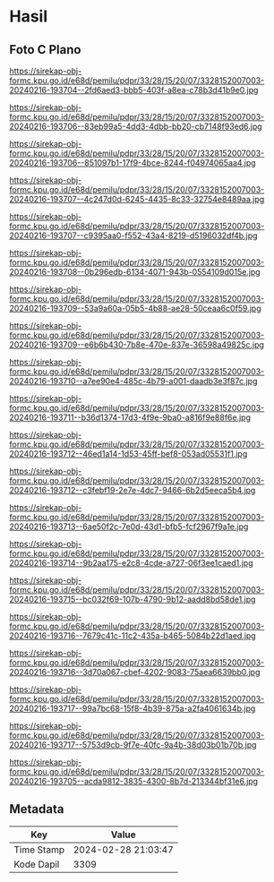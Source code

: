 # Hasil

## Foto C Plano

https://sirekap-obj-formc.kpu.go.id/e68d/pemilu/pdpr/33/28/15/20/07/3328152007003-20240216-193704--2fd6aed3-bbb5-403f-a8ea-c78b3d41b9e0.jpg

https://sirekap-obj-formc.kpu.go.id/e68d/pemilu/pdpr/33/28/15/20/07/3328152007003-20240216-193706--83eb99a5-4dd3-4dbb-bb20-cb7148f93ed6.jpg

https://sirekap-obj-formc.kpu.go.id/e68d/pemilu/pdpr/33/28/15/20/07/3328152007003-20240216-193706--851097b1-17f9-4bce-8244-f04974065aa4.jpg

https://sirekap-obj-formc.kpu.go.id/e68d/pemilu/pdpr/33/28/15/20/07/3328152007003-20240216-193707--4c247d0d-6245-4435-8c33-32754e8489aa.jpg

https://sirekap-obj-formc.kpu.go.id/e68d/pemilu/pdpr/33/28/15/20/07/3328152007003-20240216-193707--c9395aa0-f552-43a4-8219-d5196032df4b.jpg

https://sirekap-obj-formc.kpu.go.id/e68d/pemilu/pdpr/33/28/15/20/07/3328152007003-20240216-193708--0b296edb-6134-4071-943b-0554109d015e.jpg

https://sirekap-obj-formc.kpu.go.id/e68d/pemilu/pdpr/33/28/15/20/07/3328152007003-20240216-193709--53a9a60a-05b5-4b88-ae28-50ceaa6c0f59.jpg

https://sirekap-obj-formc.kpu.go.id/e68d/pemilu/pdpr/33/28/15/20/07/3328152007003-20240216-193709--e6b6b430-7b8e-470e-837e-36598a49825c.jpg

https://sirekap-obj-formc.kpu.go.id/e68d/pemilu/pdpr/33/28/15/20/07/3328152007003-20240216-193710--a7ee90e4-485c-4b79-a001-daadb3e3f87c.jpg

https://sirekap-obj-formc.kpu.go.id/e68d/pemilu/pdpr/33/28/15/20/07/3328152007003-20240216-193711--b36d1374-17d3-4f9e-9ba0-a816f9e88f6e.jpg

https://sirekap-obj-formc.kpu.go.id/e68d/pemilu/pdpr/33/28/15/20/07/3328152007003-20240216-193712--46ed1a14-1d53-45ff-bef8-053ad05531f1.jpg

https://sirekap-obj-formc.kpu.go.id/e68d/pemilu/pdpr/33/28/15/20/07/3328152007003-20240216-193712--c3febf19-2e7e-4dc7-9466-6b2d5eeca5b4.jpg

https://sirekap-obj-formc.kpu.go.id/e68d/pemilu/pdpr/33/28/15/20/07/3328152007003-20240216-193713--6ae50f2c-7e0d-43d1-bfb5-fcf2967f9a1e.jpg

https://sirekap-obj-formc.kpu.go.id/e68d/pemilu/pdpr/33/28/15/20/07/3328152007003-20240216-193714--9b2aa175-e2c8-4cde-a727-06f3ee1caed1.jpg

https://sirekap-obj-formc.kpu.go.id/e68d/pemilu/pdpr/33/28/15/20/07/3328152007003-20240216-193715--bc032f69-107b-4790-9b12-aadd8bd58de1.jpg

https://sirekap-obj-formc.kpu.go.id/e68d/pemilu/pdpr/33/28/15/20/07/3328152007003-20240216-193716--7679c41c-11c2-435a-b465-5084b22d1aed.jpg

https://sirekap-obj-formc.kpu.go.id/e68d/pemilu/pdpr/33/28/15/20/07/3328152007003-20240216-193716--3d70a067-cbef-4202-9083-75aea6639bb0.jpg

https://sirekap-obj-formc.kpu.go.id/e68d/pemilu/pdpr/33/28/15/20/07/3328152007003-20240216-193717--99a7bc68-15f8-4b39-875a-a2fa4061634b.jpg

https://sirekap-obj-formc.kpu.go.id/e68d/pemilu/pdpr/33/28/15/20/07/3328152007003-20240216-193717--5753d9cb-9f7e-40fc-9a4b-38d03b01b70b.jpg

https://sirekap-obj-formc.kpu.go.id/e68d/pemilu/pdpr/33/28/15/20/07/3328152007003-20240216-193705--acda9812-3835-4300-8b7d-213344bf31e6.jpg


## Metadata

| Key        | Value               |
| ---------- | ------------------- |
| Time Stamp | 2024-02-28 21:03:47 |
| Kode Dapil | 3309                |



